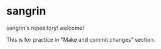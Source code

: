 # sangrin
sangrin's repository! welcome!

This is for practice in "Make and commit changes" section.
